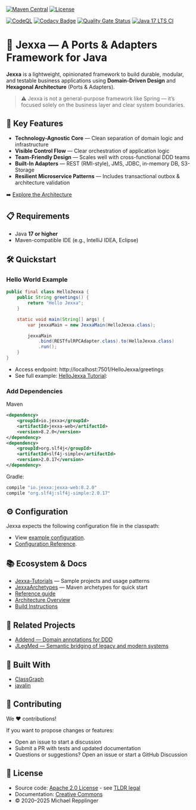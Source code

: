 [![Maven Central](https://img.shields.io/maven-central/v/io.jexxa/jexxa)](https://maven-badges.herokuapp.com/maven-central/io.jexxa/jexxa/)
[![License](https://img.shields.io/badge/License-Apache%202.0-blue.svg)](https://opensource.org/licenses/Apache-2.0)

[![CodeQL](https://github.com/jexxa-projects/Jexxa/actions/workflows/codeql-analysis.yml/badge.svg)](https://github.com/jexxa-projects/Jexxa/actions/workflows/codeql-analysis.yml)
[![Codacy Badge](https://app.codacy.com/project/badge/Grade/b6c1680824ef4ac5914c40073242dc86)](https://www.codacy.com/gh/repplix/Jexxa/dashboard?utm_source=github.com&amp;utm_medium=referral&amp;utm_content=repplix/Jexxa&amp;utm_campaign=Badge_Grade)
[![Quality Gate Status](https://sonarcloud.io/api/project_badges/measure?project=jexxa-projects_Jexxa&metric=alert_status)](https://sonarcloud.io/summary/overall?id=jexxa-projects_Jexxa)
 [![Java 17 LTS CI](https://github.com/jexxa-projects/Jexxa/actions/workflows/maven.yml/badge.svg)](https://github.com/jexxa-projects/Jexxa/actions/workflows/maven.yml)


# 🧩 Jexxa — A Ports & Adapters Framework for Java

**Jexxa** is a lightweight, opinionated framework to build durable, modular, and testable business applications using **Domain-Driven Design** and **Hexagonal Architecture** (Ports & Adapters).

> ⚠️ Jexxa is not a general-purpose framework like Spring — it’s focused solely on the business layer and clear system boundaries.


## 🚀 Key Features

- **Technology-Agnostic Core** — Clean separation of domain logic and infrastructure
- **Visible Control Flow** — Clear orchestration of application logic
- **Team-Friendly Design** — Scales well with cross-functional DDD teams
- **Built-In Adapters** — REST (RMI-style), JMS, JDBC, in-memory DB, S3-Storage
- **Resilient Microservice Patterns** — Includes transactional outbox & architecture validation

➡️ [Explore the Architecture](https://jexxa-projects.github.io/Jexxa/jexxa_architecture.html)
## 📋 Requirements

- Java **17 or higher**
- Maven-compatible IDE (e.g., IntelliJ IDEA, Eclipse)

## 🛠️ Quickstart

### Hello World Example

```java
public final class HelloJexxa {
    public String greetings() {
        return "Hello Jexxa";
    }

    static void main(String[] args) {
        var jexxaMain = new JexxaMain(HelloJexxa.class);

        jexxaMain
            .bind(RESTfulRPCAdapter.class).to(HelloJexxa.class)
            .run();
    }
}
```
* Access endpoint: http://localhost:7501/HelloJexxa/greetings
* See full example: [HelloJexxa Tutorial](ttps://github.com/jexxa-projects/JexxaTutorials/tree/main/HelloJexxa):


### Add Dependencies

Maven
```xml
<dependency>
    <groupId>io.jexxa</groupId>
    <artifactId>jexxa-web</artifactId>
    <version>8.2.0</version>
</dependency>
<dependency>
    <groupId>org.slf4j</groupId>
    <artifactId>slf4j-simple</artifactId>
    <version>2.0.17</version>
</dependency>
```

Gradle:

```groovy
compile "io.jexxa:jexxa-web:8.2.0"
compile "org.slf4j:slf4j-simple:2.0.17"
``` 
## ⚙️ Configuration
Jexxa expects the following configuration file in the classpath:

* View [example configuration](https://github.com/jexxa-projects/Jexxa/blob/master/jexxa-web/src/test/resources/jexxa-application.properties).
* [Configuration Reference](https://jexxa-projects.github.io/Jexxa/jexxa_reference.html#_application_configuration).


## 📚 Ecosystem & Docs
*   [Jexxa-Tutorials](https://github.com/jexxa-projects/JexxaTutorials) — Sample projects and usage patterns
*   [JexxaArchetypes](https://github.com/jexxa-projects/JexxaArchetypes) — Maven archetypes for quick start
*   [Reference guide](https://jexxa-projects.github.io/Jexxa/jexxa_reference.html)
*   [Architecture Overview](https://jexxa-projects.github.io/Jexxa/jexxa_architecture.html)
*   [Build Instructions](docs/BUILD.md)

## 🧩 Related Projects

* [Addend — Domain annotations for DDD](https://github.com/jexxa-projects/Addend)
* [JLegMed — Semantic bridging of legacy and modern systems](https://github.com/jexxa-projects/JLegMed)


## 🔨 Built With
*   [ClassGraph](https://github.com/classgraph/classgraph)
*   [javalin](http://javalin.io/)

## 🤝 Contributing

We ❤️ contributions!

If you want to propose changes or features:
* Open an issue to start a discussion
* Submit a PR with tests and updated documentation
* Questions or suggestions? Open an issue or start a GitHub Discussion

## 📜 License
* Source code: [Apache 2.0 License](LICENSE) - see [TLDR legal](https://tldrlegal.com/license/apache-license-2.0-(apache-2.0))
* Documentation: [Creative Commons](https://creativecommons.org/licenses/by/4.0/)
* ©️ 2020–2025 Michael Repplinger
